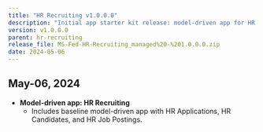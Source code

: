 ```yaml
---
title: "HR Recruiting v1.0.0.0"
description: "Initial app starter kit release: model-driven app for HR Applications, HR Candidates, and HR Job Postings."
version: v1.0.0.0
parent: hr-recruiting
release_file: MS-Fed-HR-Recruiting_managed%20-%201.0.0.0.zip
date: 2024-05-06
---
```


## May-06, 2024

-   **Model-driven app: HR Recruiting**
    - Includes baseline model-driven app with HR Applications, HR Candidates, and HR Job Postings.
